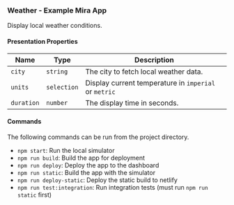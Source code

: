### Weather - Example Mira App

Display local weather conditions.

#### Presentation Properties

| Name       | Type        | Description                                           |
| ---------- | ----------- | ----------------------------------------------------- |
| `city`     | `string`    | The city to fetch local weather data.                 |
| `units`    | `selection` | Display current temperature in `imperial` or `metric` |
| `duration` | `number`    | The display time in seconds.                          |

#### Commands

The following commands can be run from the project directory.

* `npm start`: Run the local simulator
* `npm run build`: Build the app for deployment
* `npm run deploy`: Deploy the app to the dashboard
* `npm run static`: Build the app with the simulator
* `npm run deploy-static`: Deploy the static build to netlify
* `npm run test:integration`: Run integration tests (must run `npm run static` first)
